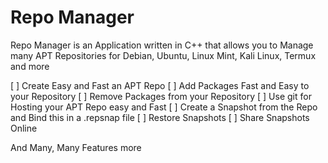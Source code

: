 # Repo Manager

Repo Manager is an Application written in C++ that allows you to Manage many APT Repositories for Debian, Ubuntu, Linux Mint, Kali Linux, Termux and more

[ ] Create Easy and Fast an APT Repo
[ ] Add Packages Fast and Easy to your Repository
[ ] Remove Packages from your Repository
[ ] Use git for Hosting your APT Repo easy and Fast
[ ] Create a Snapshot from the Repo and Bind this in a .repsnap file
[ ] Restore Snapshots
[ ] Share Snapshots Online

And Many, Many Features more